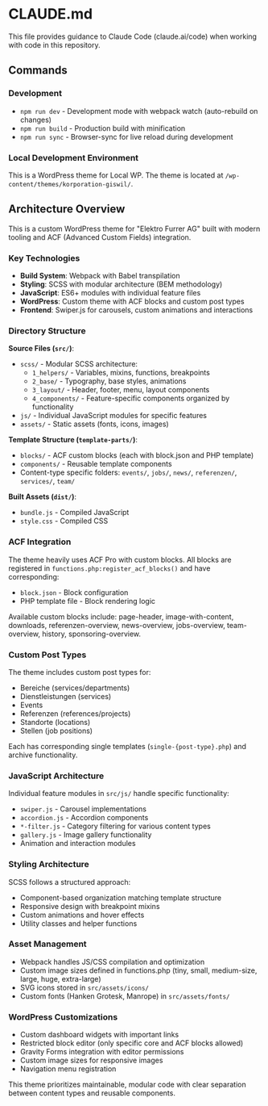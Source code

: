 # CLAUDE.md

This file provides guidance to Claude Code (claude.ai/code) when working with code in this repository.

## Commands

### Development
- `npm run dev` - Development mode with webpack watch (auto-rebuild on changes)
- `npm run build` - Production build with minification
- `npm run sync` - Browser-sync for live reload during development

### Local Development Environment
This is a WordPress theme for Local WP. The theme is located at `/wp-content/themes/korporation-giswil/`.

## Architecture Overview

This is a custom WordPress theme for "Elektro Furrer AG" built with modern tooling and ACF (Advanced Custom Fields) integration.

### Key Technologies
- **Build System**: Webpack with Babel transpilation
- **Styling**: SCSS with modular architecture (BEM methodology)  
- **JavaScript**: ES6+ modules with individual feature files
- **WordPress**: Custom theme with ACF blocks and custom post types
- **Frontend**: Swiper.js for carousels, custom animations and interactions

### Directory Structure

**Source Files (`src/`)**:
- `scss/` - Modular SCSS architecture:
  - `1_helpers/` - Variables, mixins, functions, breakpoints
  - `2_base/` - Typography, base styles, animations
  - `3_layout/` - Header, footer, menu, layout components
  - `4_components/` - Feature-specific components organized by functionality
- `js/` - Individual JavaScript modules for specific features
- `assets/` - Static assets (fonts, icons, images)

**Template Structure (`template-parts/`)**:
- `blocks/` - ACF custom blocks (each with block.json and PHP template)
- `components/` - Reusable template components
- Content-type specific folders: `events/`, `jobs/`, `news/`, `referenzen/`, `services/`, `team/`

**Built Assets (`dist/`)**:
- `bundle.js` - Compiled JavaScript
- `style.css` - Compiled CSS

### ACF Integration
The theme heavily uses ACF Pro with custom blocks. All blocks are registered in `functions.php:register_acf_blocks()` and have corresponding:
- `block.json` - Block configuration
- PHP template file - Block rendering logic

Available custom blocks include: page-header, image-with-content, downloads, referenzen-overview, news-overview, jobs-overview, team-overview, history, sponsoring-overview.

### Custom Post Types
The theme includes custom post types for:
- Bereiche (services/departments)
- Dienstleistungen (services)  
- Events
- Referenzen (references/projects)
- Standorte (locations)
- Stellen (job positions)

Each has corresponding single templates (`single-{post-type}.php`) and archive functionality.

### JavaScript Architecture
Individual feature modules in `src/js/` handle specific functionality:
- `swiper.js` - Carousel implementations
- `accordion.js` - Accordion components
- `*-filter.js` - Category filtering for various content types
- `gallery.js` - Image gallery functionality
- Animation and interaction modules

### Styling Architecture
SCSS follows a structured approach:
- Component-based organization matching template structure
- Responsive design with breakpoint mixins
- Custom animations and hover effects
- Utility classes and helper functions

### Asset Management
- Webpack handles JS/CSS compilation and optimization
- Custom image sizes defined in functions.php (tiny, small, medium-size, large, huge, extra-large)
- SVG icons stored in `src/assets/icons/`
- Custom fonts (Hanken Grotesk, Manrope) in `src/assets/fonts/`

### WordPress Customizations
- Custom dashboard widgets with important links
- Restricted block editor (only specific core and ACF blocks allowed)
- Gravity Forms integration with editor permissions
- Custom image sizes for responsive images
- Navigation menu registration

This theme prioritizes maintainable, modular code with clear separation between content types and reusable components.